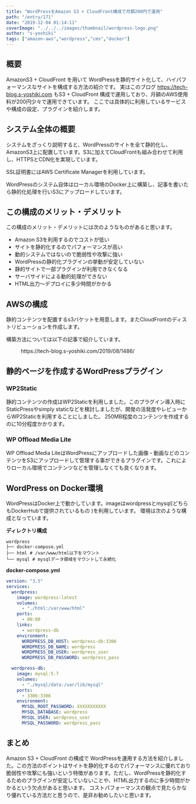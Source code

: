 ```yaml
---
title: "WordPressをAmazon S3 + CloudFront構成で月額200円で運用"
path: "/entry/171"
date: "2019-12-04 01:14:11"
coverImage: "../../../images/thumbnail/wordpress-logo.png"
author: "s-yoshiki"
tags: ["amazon-aws","wordpress","cms","docker"]
---
```


## 概要

AmazonS3 + CloudFront を用いて WordPressを静的サイト化して、ハイパフォーマンスなサイトを構成する方法の紹介です。
実はこのブログ https://tech-blog.s-yoshiki.com もS3 + CloudFront 構成で運用しており、月額のAWS使用料が200円少々で運用できています。 
ここでは具体的に利用しているサービスや構成の設定、プラグインを紹介します。

## システム全体の概要

システムをざっくり説明すると、WordPressのサイトを全て静的化し、AmazonS3上に配置しています。S3に加えてCloudFrontも組み合わせて利用し、HTTPSとCDN化を実現しています。

SSL証明書にはAWS Certificate Managerを利用しています。

WordPressのシステム自体はローカル環境のDocker上に構築し、記事を書いたら静的化処理を行いS3にアップロードしています。

## この構成のメリット・デメリット

この構成のメリット・デメリットには次のようなものがあると思います。

<!-- wp:list -->
<ul><li>Amazon S3を利用するのでコストが低い</li><li>サイトを静的化するのでパフォーマンスが高い</li><li>動的システムではないので脆弱性や攻撃に強い</li><li>WordPressの静的化プラグインの挙動が安定していない</li><li>静的サイトで一部プラグインが利用できなくなる</li><li>サーバサイドによる動的処理ができない</li><li>HTML出力〜デプロイに多少時間がかかる</li></ul>
<!-- /wp:list -->

## AWSの構成

静的コンテンツを配置するs3バケットを用意します。またCloudFrontのディストリビューションを作成します。

構築方法については以下の記事で紹介しています。

<!-- wp:core-embed/wordpress {"url":"https://tech-blog.s-yoshiki.com/2019/08/1486/","type":"wp-embed","providerNameSlug":"404-motivation-not-found","className":""} -->
<figure class="wp-block-embed-wordpress wp-block-embed is-type-wp-embed is-provider-404-motivation-not-found"><div class="wp-block-embed__wrapper">
https://tech-blog.s-yoshiki.com/2019/08/1486/
</div></figure>
<!-- /wp:core-embed/wordpress -->

## 静的ページを作成するWordPressプラグイン

<!-- wp:heading {"level":3} -->

### WP2Static

静的コンテンツの作成はWP2Staticを利用しました。このプラグイン導入時にStaticPressやsimply staticなどを検討しましたが、開発の活発度やレビューからWP2Staticを利用することにしました。
250MB程度のコンテンツを作成するのに10分程度かかります。

<!-- wp:heading {"level":3} -->

### **WP Offload Media Lite**

WP Offload Media LiteはWordPressにアップロードした画像・動画などのコンテンツをS3にアップロードして管理する事ができるプラグインです。これによりローカル環境でコンテンツなどを管理しなくても良くなります。

## WordPress on Docker環境

WordPressはDocker上で動かしています。imageはwordpressとmysql(どちらもDockerHubで提供されているもの )を利用しています。
環境は次のような構成となっています。

**ディレクトリ構成**

```
wordpress
├── docker-compose.yml
├── html # /var/www/html以下をマウント
└── mysql # mysqlデータ領域をマウントして永続化
```

**docker-compose.yml**

```yml
version: "3.5"
services:
  wordpress:
    image: wordpress:latest
    volumes:
      - "./html:/var/www/html"
    ports:
      - 80:80
    links:
      - wordpress-db
    environment:
      WORDPRESS_DB_HOST: wordpress-db:3306
      WORDPRESS_DB_NAME: wordpress
      WORDPRESS_DB_USER: wordpress_user
      WORDPRESS_DB_PASSWORD: wordpress_pass

  wordpress-db:
    image: mysql:5.7
    volumes:
      - "./mysql/data:/var/lib/mysql"
    ports:
      - 3306:3306
    environment:
      MYSQL_ROOT_PASSWORD: XXXXXXXXXXX
      MYSQL_DATABASE: wordpress
      MYSQL_USER: wordpress_user
      MYSQL_PASSWORD: wordpress_pass

```

## まとめ

Amazon S3 + CloudFront の構成で WordPressを運用する方法を紹介しました。この方法のポイントはサイトを静的化するのでパフォーマンスに優れており脆弱性や攻撃にも強いという特徴があります。ただし、WordPressを静的化するためのプラグインが安定していないことや、HTML出力するのに多少時間がかかるという欠点があると思います。
コストパフォーマンスの観点で見たらかなり優れている方法だと思うので、是非お勧めしたいと思います。
